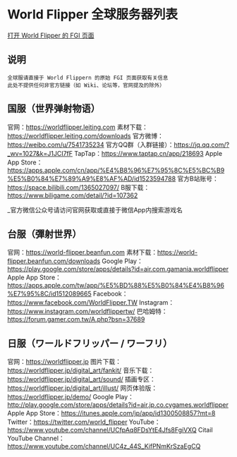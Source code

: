 # World Flipper 全球服务器列表

[打开 World Flipper 的 FGI 页面](https://furrygames.top/zh-cn/games/World_Flipper.html)

## 说明
    全球服请直接于 World Flippern 的原始 FGI 页面获取有关信息
    此处不提供任何非官方链接（如 Wiki、论坛等，官网提及的除外）

## 国服（世界弹射物语）

官网：<https://worldflipper.leiting.com>
素材下载：<https://worldflipper.leiting.com/downloads>
官方微博：<https://weibo.com/u/7541735234>
官方QQ群（入群链接）：<https://jq.qq.com/?_wv=1027&k=J1JCI7fF>
TapTap：<https://www.taptap.cn/app/218693>
Apple App Store：<https://apps.apple.com/cn/app/%E4%B8%96%E7%95%8C%E5%BC%B9%E5%B0%84%E7%89%A9%E8%AF%AD/id1523594788>
官方B站账号：<https://space.bilibili.com/1365027097/>
B服下载：<https://www.biligame.com/detail/?id=107362>

_官方微信公众号请访问官网获取或直接于微信App内搜索游戏名

## 台服（彈射世界）

官网：<https://world-flipper.beanfun.com>
素材下载：<https://world-flipper.beanfun.com/downloads>
Google Play：<https://play.google.com/store/apps/details?id=air.com.gamania.worldflipper>
Apple App Store：<https://apps.apple.com/tw/app/%E5%BD%88%E5%B0%84%E4%B8%96%E7%95%8C/id1512089665>
Facebook：<https://www.facebook.com/WorldFlipper.TW>
Instagram：<https://www.instagram.com/worldflippertw/>
巴哈姆特：<https://forum.gamer.com.tw/A.php?bsn=37689>

## 日服（ワールドフリッパー / ワーフリ）

官网：<https://worldflipper.jp>
图片下载：<https://worldflipper.jp/digital_art/fankit/>
音乐下载：<https://worldflipper.jp/digital_art/sound/>
插画专区：<https://worldflipper.jp/digital_art/illust/>
网页体验版：<https://worldflipper.jp/demo/>
Google Play：<http://play.google.com/store/apps/details?id=air.jp.co.cygames.worldflipper>
Apple App Store：<https://itunes.apple.com/jp/app/id1300508857?mt=8>
Twitter：<https://twitter.com/world_flipper>
YouTube：<https://www.youtube.com/channel/UCfpAq8FDsYtE4Jfs8FgiVXQ>
Citail YouTube Channel：<https://www.youtube.com/channel/UC4z_44S_KifPNmKrSzaEgCQ>
